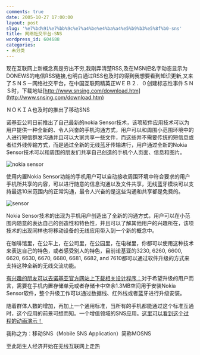 ```yaml
---
comments: true
date: 2005-10-27 17:00:00
layout: post
slug: '%e7%bd%91%e7%bb%9c%e7%a4%be%e4%ba%a4%e5%b9%b3%e5%8f%b0-sns'
title: 网络社交平台-SNS
wordpress_id: 604688
categories:
- 未分类
---
```


现在互联网上新概念真是穷出不穷,我刚弄清楚RSS,及在MSN把名字动态显示为DONEWS的电信RSS链接,也明白通过RSS也及时的得到我想要看到知识更新,又来了ＳＮＳ－网络社交平台，在中国互联网精英正ＷＥＢ２．０创建标志性事件ＳＮＳ时，下载地址[http://www.snsing.com/download.htm](http://www.snsing.com/download.htm)

ＮＯＫＩＡ也及时的推出了移动SNS

诺基亚公司日前推出了自己最新的nokia Sensor技术，该项软件应用技术可以为用户提供一种全新的、令人兴奋的手机沟通方式，用户可以和周围小范围环境中的人进行短信群发沟通并且可以大家共享一些文件，而这些并不需要传统的短信息或者红外线传输方式，而是通过全新的无线蓝牙传输进行，用户通过全新的Nokia Sensor技术可以和周围的朋友们共享自己创造的手机个人页面、信息和图片。  
  


![nokia sensor](http://www.icebin.net/upload/n22.jpg)

  
使用内置Nokia Sensor功能的手机用户可以自动接收周围环境中符合要求的用户手机所共享的内容，可以进行随意的信息沟通以及文件共享，无线蓝牙模块可以支持最远10米范围内的正常沟通，最令人兴奋的是这些沟通和共享都是免费的。  
  


![sensor](http://www.icebin.net/upload/n33.jpg)

  
Nokia Sensor技术的出现为手机用户创造出了全新的沟通方式，用户可以在小范围内随意的表达自己的创造性和特色性，并且可以了解其他用户的兴趣所在，该项技术的出现同样也将移动设备的无线应用带入到一个新的概念中。  
  
在咖啡馆里，在公车上，在公司里，在公园里，在电梯里，你都可以使用这种技术来表达自己的特色，或者感受别人的特色，目前诺基亚的3230, 6260, 6600, 6620, 6630, 6670, 6680, 6681, 6682, and 7610都可以通过软件升级的方式来支持这种全新的无线交流功能。  
  
[有兴趣的朋友可以去诺基亚官方网站上下载相关设计程序：](http://www.nokia.com/nokia/0,,73652,00.html)对于希望升级的用户而言，需要在手机内置存储单元或者存储卡中空余1.3MB空间用于安装Nokia Sensor软件，整个升级工作可以通过数据线、红外线或者蓝牙进行升级安装。  
  
随着群体人数的增加，再加上一个通用标准，当所有的手机都能通过这个标准互通时，这个应用的前景可想而知。一个增值领域的SNS应用。[这里可以看到这个过程的动画演示！](http://www.nokia.com/nokia/0,1522,,00.html?orig=/sensor)  
  
我称之为：移动SNS（Mobile SNS Application）简称MOSNS

至此陌生人经济开始在无线互联网上走热
